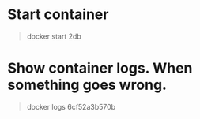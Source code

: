 # Start container
> docker start 2db

# Show container logs. When something goes wrong.
> docker logs 6cf52a3b570b
